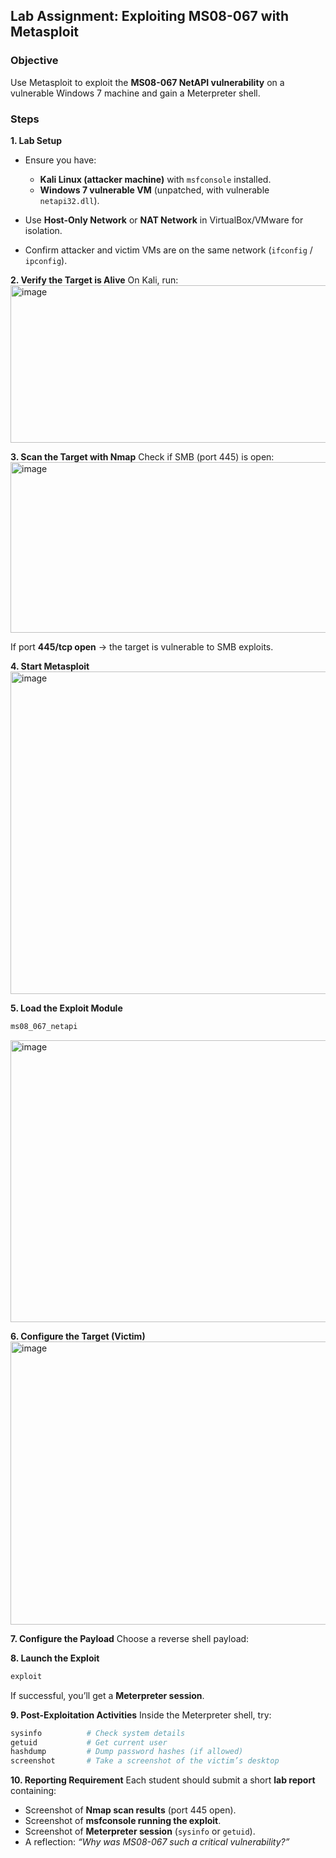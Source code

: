 ## **Lab Assignment: Exploiting MS08-067 with Metasploit**

### **Objective**
Use Metasploit to exploit the **MS08-067 NetAPI vulnerability** on a vulnerable Windows 7 machine and gain a Meterpreter shell.



### **Steps**

**1. Lab Setup**

* Ensure you have:

  * **Kali Linux (attacker machine)** with `msfconsole` installed.
  * **Windows 7 vulnerable VM** (unpatched, with vulnerable `netapi32.dll`).
* Use **Host-Only Network** or **NAT Network** in VirtualBox/VMware for isolation.
* Confirm attacker and victim VMs are on the same network (`ifconfig` / `ipconfig`).



**2. Verify the Target is Alive**
On Kali, run:
<img width="589" height="252" alt="image" src="https://github.com/user-attachments/assets/106d0e63-a8a9-4fcf-9819-2e92a8a7a492" />




**3. Scan the Target with Nmap**
Check if SMB (port 445) is open:
<img width="912" height="273" alt="image" src="https://github.com/user-attachments/assets/d8167119-3030-4fc0-aa5c-313b7466f9d5" />




If port **445/tcp open** → the target is vulnerable to SMB exploits.



**4. Start Metasploit**
<img width="1359" height="516" alt="image" src="https://github.com/user-attachments/assets/854c90c0-491d-4827-886b-891fdc66ca43" />




**5. Load the Exploit Module**

```bash
ms08_067_netapi
```
<img width="1168" height="451" alt="image" src="https://github.com/user-attachments/assets/2e27848b-a413-4c4d-ab57-8bfc173ab19f" />


**6. Configure the Target (Victim)**
<img width="1174" height="453" alt="image" src="https://github.com/user-attachments/assets/94647d1a-3755-45c9-a2e7-1a0c9d10d76a" />





**7. Configure the Payload**
Choose a reverse shell payload:




**8. Launch the Exploit**

```bash
exploit
```

If successful, you’ll get a **Meterpreter session**.


**9. Post-Exploitation Activities**
Inside the Meterpreter shell, try:

```bash
sysinfo          # Check system details
getuid           # Get current user
hashdump         # Dump password hashes (if allowed)
screenshot       # Take a screenshot of the victim’s desktop
```


**10. Reporting Requirement**
Each student should submit a short **lab report** containing:

* Screenshot of **Nmap scan results** (port 445 open).
* Screenshot of **msfconsole running the exploit**.
* Screenshot of **Meterpreter session** (`sysinfo` or `getuid`).
* A reflection: *“Why was MS08-067 such a critical vulnerability?”*

